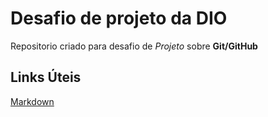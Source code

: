# Desafio de projeto da DIO
Repositorio criado para desafio de _Projeto_ sobre **Git/GitHub**
## Links Úteis
[Markdown](https://www.markdownguide.org/basic-syntax)
